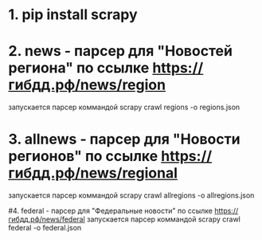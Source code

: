 # 1. pip install scrapy

# 2. news - парсер для "Новостей региона" по ссылке https://гибдд.рф/news/region
 запускается парсер коммандой scrapy crawl regions -o regions.json
 
 
# 3. allnews - парсер для "Новости регионов" по ссылке https://гибдд.рф/news/regional
 запускается парсер коммандой scrapy crawl allregions -o allregions.json
 
#4. federal - парсер для "Федеральные новости" по ссылке https://гибдд.рф/news/federal
 запускается парсер коммандой scrapy crawl federal -o federal.json
 
